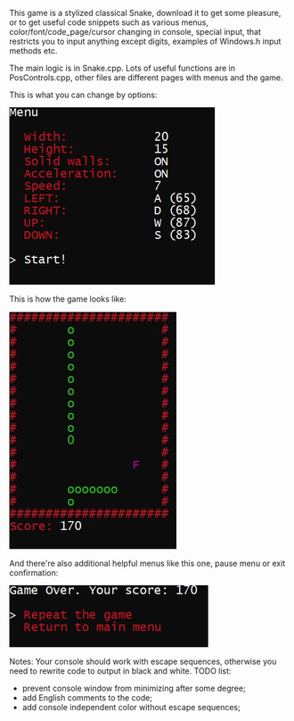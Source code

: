 This game is a stylized classical Snake, download it to get some pleasure, or to get useful code snippets such as various menus, color/font/code_page/cursor changing in console, special input, that restricts you to input anything except digits, examples of Windows.h input methods etc. 

The main logic is in Snake.cpp. Lots of useful functions are in PosControls.cpp, other files are different pages with menus and the game.

This is what you can change by options:

![mainmenu](./Menu.jpg)

This is how the game looks like:

![gameitself](/Game.jpg)

And there're also additional helpful menus like this one, pause menu or exit confirmation:

![gameovermenu](/Over.jpg)

Notes:
Your console should work with escape sequences, otherwise you need to rewrite code to output in black and white.
TODO list:
* prevent console window from minimizing after some degree;
* add English comments to the code;
* add console independent color without escape sequences;


